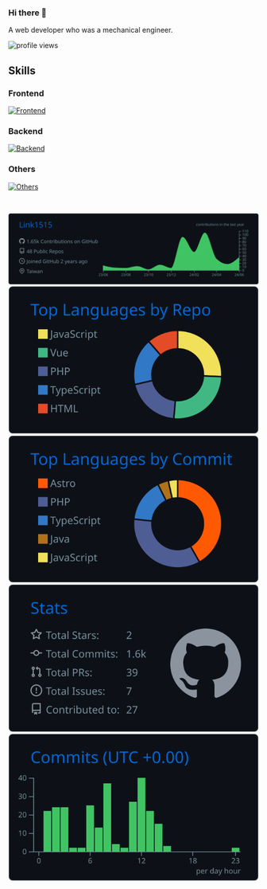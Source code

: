 ### Hi there 👋

A web developer who was a mechanical engineer.

![profile views](https://komarev.com/ghpvc/?username=Link1515)

## Skills

### Frontend
[![Frontend](https://skillicons.dev/icons?i=html,css,scss,tailwind,js,ts,vue,nuxtjs,astro,alpinejs)](https://skillicons.dev)

<!-- ![html](https://img.shields.io/badge/-HTML%205-%23E44D27?style=flat&logo=html5&logoColor=%23E44D27&labelColor=%23000000)
![css](https://img.shields.io/badge/-CSS%203-%231572B6?style=flat&logo=css3&logoColor=%231572B6&labelColor=%23000000)
![Scss](https://img.shields.io/badge/-Scss-%23000000?style=flat&logo=sass)
![Tailwind CSS](https://img.shields.io/badge/-TailwindCSS-%23000000?style=flat&logo=TailwindCSS)
![javascript](https://img.shields.io/badge/-JavaScript-%23000000?style=flat&logo=javascript)
![typescript](https://img.shields.io/badge/-TypeScript-%23000000?style=flat&logo=typescript)
![vue](https://img.shields.io/badge/-Vue.js-%232c3e50?style=flat&logo=Vue.js)
![nuxt](https://img.shields.io/badge/-Nuxt.js-%232c3e50?style=flat&logo=Nuxt.js)
![Astro](https://img.shields.io/badge/-Astro-%23000000?style=flat&logo=Astro&logoColor=%23ffffff)
-->

### Backend

[![Backend](https://skillicons.dev/icons?i=nodejs,express,php,laravel,mysql,mongodb,redis)](https://skillicons.dev)

<!-- ![nodejs](https://img.shields.io/badge/-Node.js-%23333333?style=flat&logo=Node.js)
![express](https://img.shields.io/badge/-Express-%23000000?style=flat&logo=Express)
![php](https://img.shields.io/badge/-PHP-%23333333?style=flat&logo=PHP)
![Laravel](https://img.shields.io/badge/-Laravel-%23000000?style=flat&logo=Laravel)
![MySQL](https://img.shields.io/badge/-MySQL-%23333333?style=flat&logo=MySQL)
![mongodb](https://img.shields.io/badge/-MongoDB-%23333333?style=flat&logo=MongoDB)
![Redis](https://img.shields.io/badge/-Redis-%23000000?style=flat&logo=Redis)
-->

### Others

[![Others](https://skillicons.dev/icons?i=git,docker,linux,vim)](https://skillicons.dev)

<br />
<!-- ![Git](https://img.shields.io/badge/-Git-%23000000?style=flat&logo=Git)
![Docker](https://img.shields.io/badge/-Docker-%23000000?style=flat&logo=Docker)
![Linux](https://img.shields.io/badge/-Linux-%23000000?style=flat&logo=Linux&logoColor=%23ffffff)
-->

[![](https://raw.githubusercontent.com/Link1515/github-profile-summary-cards/master/profile-summary-card-output/github_dark/0-profile-details.svg)](https://github.com/vn7n24fzkq/github-profile-summary-cards)
[![](https://raw.githubusercontent.com/Link1515/github-profile-summary-cards/master/profile-summary-card-output/github_dark/1-repos-per-language.svg)](https://github.com/vn7n24fzkq/github-profile-summary-cards) [![](https://raw.githubusercontent.com/Link1515/github-profile-summary-cards/master/profile-summary-card-output/github_dark/2-most-commit-language.svg)](https://github.com/vn7n24fzkq/github-profile-summary-cards)
[![](https://raw.githubusercontent.com/Link1515/github-profile-summary-cards/master/profile-summary-card-output/github_dark/3-stats.svg)](https://github.com/vn7n24fzkq/github-profile-summary-cards) [![](https://raw.githubusercontent.com/Link1515/github-profile-summary-cards/master/profile-summary-card-output/github_dark/4-productive-time.svg)](https://github.com/vn7n24fzkq/github-profile-summary-cards)

<!-- ![Anurag's GitHub stats](https://github-readme-stats.vercel.app/api?username=Link1515&show_icons=true&theme=tokyonight)

[![Top Langs](https://github-readme-stats.vercel.app/api/top-langs/?username=Link1515&layout=compact&theme=tokyonight)](https://github.com/anuraghazra/github-readme-stats) -->
